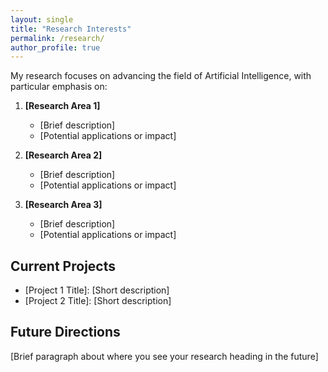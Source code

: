 ```yaml
---
layout: single
title: "Research Interests"
permalink: /research/
author_profile: true
---
```


My research focuses on advancing the field of Artificial Intelligence, with particular emphasis on:

1. **[Research Area 1]**
   - [Brief description]
   - [Potential applications or impact]

2. **[Research Area 2]**
   - [Brief description]
   - [Potential applications or impact]

3. **[Research Area 3]**
   - [Brief description]
   - [Potential applications or impact]

## Current Projects

- [Project 1 Title]: [Short description]
- [Project 2 Title]: [Short description]

## Future Directions

[Brief paragraph about where you see your research heading in the future]